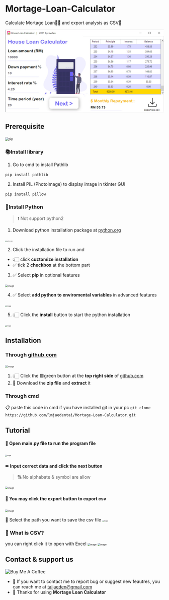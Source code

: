 # Mortage-Loan-Calculator
Calculate Mortage Loan🏡💵 and export analysis as CSV📑


 <img src="https://github.com/lmjaedentai/Mortage-Loan-Calculator/blob/main/documentation/screenshot.jpg?raw=true" width=700px>


## Prerequisite

<img src="https://user-images.githubusercontent.com/63090071/127770120-708a1cda-e509-4b4c-8b2e-98f12272157e.jpg" alt="pip" style="zoom: 67%;" />

### 📚Install library

1. Go to cmd to install Pathlib

```pip install pathlib```

2. Install PIL (PhotoImage) to display image in tkinter GUI

```pip install pillow```

### 🐍Install Python 

> ❗ Not support python2

1. Download python installation package at [python.org][1]

[1]: https://www.python.org/downloads/
<img src="https://user-images.githubusercontent.com/63090071/127770302-3c47a63a-1725-4bf1-a414-b2afdf284774.jpg" alt="python web" style="zoom: 25%;" />


2. Click the installation file to run and 
  - 👆🏻 click **cuztomize installation**
  - ✅ tick 2 **checkbox** at the bottom part

3. ✅ Select **pip** in optional features

<img src="https://user-images.githubusercontent.com/63090071/127770550-213d6fed-cbdf-45b3-995f-5f1c47cf4ba5.png" alt="image" style="zoom:50%;" />

4. ✅ Select **add python to enviromental variables** in advanced features
<img src="https://user-images.githubusercontent.com/63090071/127770657-46820dcc-56d6-4e27-8ba3-d5edb18e8bdd.png" alt="image" style="zoom: 33%;" />

5. 👆🏻 Click the **install** button to start the python installation
<img src="https://user-images.githubusercontent.com/63090071/127770694-7baac8d2-0f3a-41ba-834d-8d760aa09d73.png" alt="image" style="zoom:33%;" />

## Installation

### Through [github.com][2]

<img src="https://user-images.githubusercontent.com/63090071/127771533-3d4660c8-c1c8-4cc6-ac14-4fcd92a760bd.png" alt="image" style="zoom: 50%;" />

1. 👆🏻 Click the 🟩green button at the **top right side** of [github.com][2]
2. 💾 Download the **zip file** and **extract** it

[2]: https://github.com/lmjaedentai/Mortage-Loan-Calculator

### Through cmd

📋 paste this code in cmd if you have installed git in your pc
```git clone https://github.com/lmjaedentai/Mortage-Loan-Calculator.git```

## Tutorial


#### 🧐 Open main.py file to run the program file
  <img src="https://user-images.githubusercontent.com/63090071/127771595-8b563ced-0942-432f-b011-ada51bc49b0e.png" alt="image" style="zoom:33%;" />

#### ✏ Input correct data and click the next button
> 🔠 No alphabate & symbol are allow


  <img src="https://user-images.githubusercontent.com/63090071/127771679-5413b686-15f2-4d9f-9299-5c5760448a3d.png" alt="image" style="zoom:50%;" />

#### 📲 You may click the export button to export csv
  <img src="https://user-images.githubusercontent.com/63090071/127771754-fc279456-e8b1-4b31-abd8-dab6b8ec7ae1.png" alt="image" style="zoom:50%;" />

📂 Select the path you want to save the csv file
  <img src="https://user-images.githubusercontent.com/63090071/127771777-0b9488bf-6b18-4d49-a80a-e589a6924da4.png" alt="image" style="zoom: 33%;" />

### 🤔 What is CSV?

you can right click it to open with Excel
<img src="https://user-images.githubusercontent.com/63090071/127771940-e044c371-69f8-4cc3-b697-80c549fab2e8.png" alt="image" style="zoom: 50%;" />
<img src="https://user-images.githubusercontent.com/63090071/127772233-5aa95118-a4f3-4a24-81be-c2827321e1fd.png" alt="image" style="zoom:50%;" />



## Contact & support us
<img src="https://cdn.buymeacoffee.com/buttons/v2/arial-yellow.png" alt="Buy Me A Coffee" width="217px" >

- 🎁 If you want to contact me to report bug or suggest new feautres, you can reach me at taijaeden@gmail.com
- 🤭 Thanks for using **Mortage Loan Calculator**
